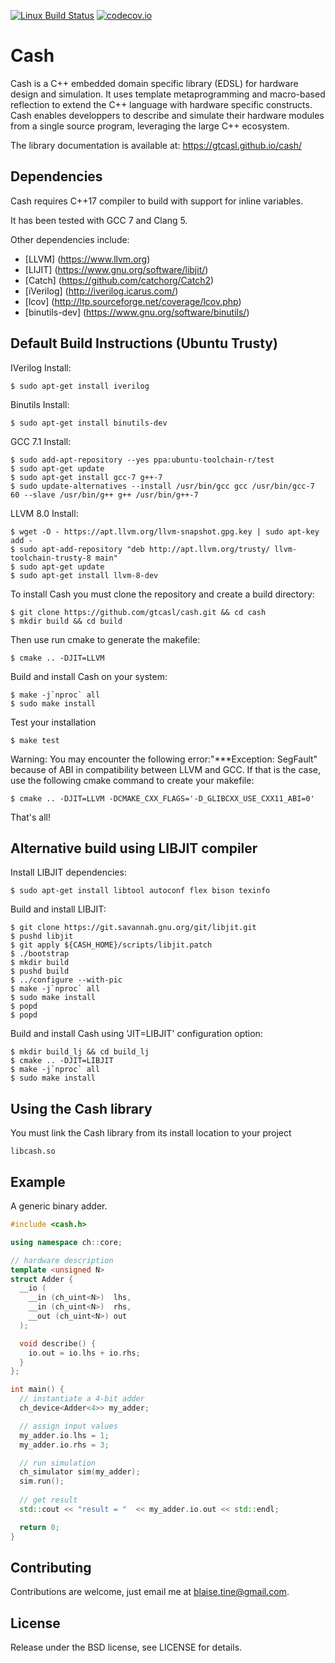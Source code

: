 [![Linux Build Status](https://travis-ci.org/gtcasl/cash.png?branch=master)](https://travis-ci.org/gtcasl/cash) 
[![codecov.io](http://codecov.io/github/gtcasl/cash/coverage.svg?branch=master)](http://codecov.io/github/gtcasl/cash?branch=master)

# Cash

Cash is a C++ embedded domain specific library (EDSL) for hardware design and simulation. It uses template metaprogramming and macro-based reflection to extend the C++ language with hardware specific constructs. Cash enables developpers to describe and simulate their hardware modules from a single source program, leveraging the large C++ ecosystem.

The library documentation is available at:
https://gtcasl.github.io/cash/

Dependencies
------------
Cash requires C++17 compiler to build with support for inline variables.

It has been tested with GCC 7 and Clang 5.

Other dependencies include:

  - [LLVM] (https://www.llvm.org)
  - [LIJIT] (https://www.gnu.org/software/libjit/)
  - [Catch] (https://github.com/catchorg/Catch2)
  - [iVerilog] (http://iverilog.icarus.com/)
  - [lcov] (http://ltp.sourceforge.net/coverage/lcov.php)
  - [binutils-dev] (https://www.gnu.org/software/binutils/)

Default Build Instructions (Ubuntu Trusty)
------------------------------------------

IVerilog Install:

    $ sudo apt-get install iverilog
    
Binutils Install:

    $ sudo apt-get install binutils-dev

GCC 7.1 Install:

    $ sudo add-apt-repository --yes ppa:ubuntu-toolchain-r/test
    $ sudo apt-get update
    $ sudo apt-get install gcc-7 g++-7
    $ sudo update-alternatives --install /usr/bin/gcc gcc /usr/bin/gcc-7 60 --slave /usr/bin/g++ g++ /usr/bin/g++-7
    
LLVM 8.0 Install:

    $ wget -O - https://apt.llvm.org/llvm-snapshot.gpg.key | sudo apt-key add -
    $ sudo apt-add-repository "deb http://apt.llvm.org/trusty/ llvm-toolchain-trusty-8 main"
    $ sudo apt-get update
    $ sudo apt-get install llvm-8-dev

To install Cash you must clone the repository and create a build directory:

    $ git clone https://github.com/gtcasl/cash.git && cd cash
    $ mkdir build && cd build

Then use run cmake to generate the makefile:

    $ cmake .. -DJIT=LLVM

Build and install Cash on your system:

    $ make -j`nproc` all
    $ sudo make install
    
Test your installation

    $ make test
    
Warning: You may encounter the following error:"***Exception: SegFault" because of ABI in compatibility between LLVM and GCC. 
If that is the case, use the following cmake command to create your makefile:
    
    $ cmake .. -DJIT=LLVM -DCMAKE_CXX_FLAGS='-D_GLIBCXX_USE_CXX11_ABI=0'
    
That's all!

Alternative build using LIBJIT compiler
---------------------------------------

Install LIBJIT dependencies:
  
    $ sudo apt-get install libtool autoconf flex bison texinfo
  
Build and install LIBJIT:
  
    $ git clone https://git.savannah.gnu.org/git/libjit.git  
    $ pushd libjit
    $ git apply ${CASH_HOME}/scripts/libjit.patch
    $ ./bootstrap
    $ mkdir build
    $ pushd build
    $ ../configure --with-pic
    $ make -j`nproc` all
    $ sudo make install
    $ popd
    $ popd
  
Build and install Cash using 'JIT=LIBJIT' configuration option:
  
    $ mkdir build_lj && cd build_lj
    $ cmake .. -DJIT=LIBJIT
    $ make -j`nproc` all
    $ sudo make install

Using the Cash library
----------------------
You must link the Cash library from its install location to your project

    libcash.so

Example
-------
A generic binary adder.

```C++
#include <cash.h>

using namespace ch::core;

// hardware description
template <unsigned N>
struct Adder {
  __io (
    __in (ch_uint<N>)  lhs,
    __in (ch_uint<N>)  rhs,
    __out (ch_uint<N>) out
  );

  void describe() {
    io.out = io.lhs + io.rhs;
  }
};

int main() {
  // instantiate a 4-bit adder
  ch_device<Adder<4>> my_adder;

  // assign input values
  my_adder.io.lhs = 1;
  my_adder.io.rhs = 3;

  // run simulation
  ch_simulator sim(my_adder);
  sim.run();
  
  // get result
  std::cout << "result = "  << my_adder.io.out << std::endl;

  return 0;
}
```
Contributing
------------
Contributions are welcome, just email me at blaise.tine@gmail.com.

License
-------
Release under the BSD license, see LICENSE for details.
